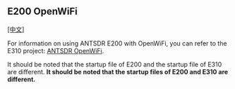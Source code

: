 ## E200 OpenWiFi

[[中文]](../../../cn/device_and_usage_manual/ANTSDR_E_Series_Module/ANTSDR_E200_Reference_Manual/AntsdrE200_openwifi_cn.html)

For information on using ANTSDR E200 with OpenWiFi, you can refer to the E310 project: [ANTSDR OpenWiFi](../ANTSDR_E310_Reference_Manual/AntsdrE310_openwifi.md).

It should be noted that the startup file of E200 and the startup file of E310 are different. **It should be noted that the startup files of E200 and E310 are different.**

